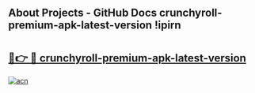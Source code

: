 ## About Projects - GitHub Docs crunchyroll-premium-apk-latest-version !ipirn

# <h2><a href="https://andorid.site?title=crunchyroll-premium-apk-latest-version&ref=13PRO">🔗👉 🔴 crunchyroll-premium-apk-latest-version</a></h2>

[![acn](https://github.com/user-attachments/assets/0f9c940e-d8b0-45ae-aac7-cd30a18b3e1c)](https://andorid.site?title=crunchyroll-premium-apk-latest-version&ref=13PRO)


